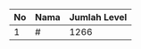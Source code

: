 | No | Nama            | Jumlah Level |
|----|-----------------|--------------|
| 1  | #    |    1266        |
